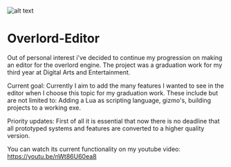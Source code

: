 ![alt text](https://i.imgur.com/g4NRVnB.png)
# Overlord-Editor

Out of personal interest i've decided to continue my progression on making an editor for the overlord engine. The project was a graduation work for my third year at Digital Arts and Entertainment.

Current goal: Currently I aim to add the many features I wanted to see in the editor when I choose this topic for my graduation work. These include but are not limited to: Adding a Lua as scripting language, gizmo's, building projects to a working exe.

Priority updates: First of all it is essential that now there is no deadline that all prototyped systems and features are converted to a higher quality version.

You can watch its current functionality on my youtube video: https://youtu.be/nWt86U60ea8
